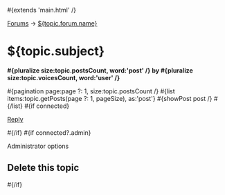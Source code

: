 \#{extends 'main.html' /}

[Forums](@%7BForums.index%7D) → [${topic.forum.name}](<@%7BForums.show(topic.forum.id)%7D>)

# ${topic.subject}

**\#{pluralize size:topic.postsCount, word:'post' /} by \#{pluralize size:topic.voicesCount, word:'user' /}**

\#{pagination page:page ?: 1, size:topic.postsCount /} \#{list items:topic.getPosts(page ?: 1, pageSize), as:'post'} \#{showPost post /} \#{/list} \#{if connected}

<a href="@%7BTopics.reply(topic.forum.id,%20topic.id)%7D" class="action">Reply</a>

\#{/if} \#{if connected?.admin}

Administrator options

## Delete this topic

\#{/if}
